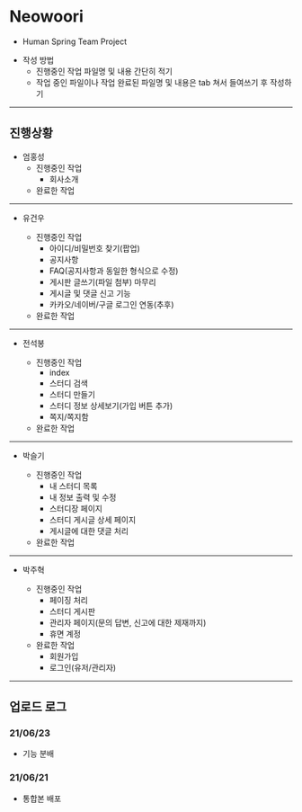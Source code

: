 # Neowoori
  * Human Spring Team Project
  - 작성 방법
    + 진행중인 작업 파일명 및 내용 간단히 적기
    + 작업 중인 파일이나 작업 완료된 파일명 및 내용은 tab 쳐서 들여쓰기 후 작성하기
---

## 진행상황
* 엄홍성
  - 진행중인 작업
    - 회사소개
  + 완료한 작업


---
* 유건우
  - 진행중인 작업
    - 아이디/비밀번호 찾기(팝업)
    - 공지사항
    - FAQ(공지사항과 동일한 형식으로 수정)
    - 게시판 글쓰기(파일 첨부) 마무리
    - 게시글 및 댓글 신고 기능
    - 카카오/네이버/구글 로그인 연동(추후)
  
  + 완료한 작업


---
* 전석봉
  - 진행중인 작업
    - index
    - 스터디 검색
    - 스터디 만들기
    - 스터디 정보 상세보기(가입 버튼 추가)
    - 쪽지/쪽지함
  
  + 완료한 작업


---
* 박슬기
  - 진행중인 작업
    - 내 스터디 목록
    - 내 정보 출력 및 수정
    - 스터디장 페이지
    - 스터디 게시글 상세 페이지
    - 게시글에 대한 댓글 처리
  
  + 완료한 작업


---
* 박주혁
  - 진행중인 작업
    - 페이징 처리
    - 스터디 게시판
    - 관리자 페이지(문의 답변, 신고에 대한 제재까지)
    - 휴면 계정
  
  + 완료한 작업
    - 회원가입
    - 로그인(유저/관리자)

---
## 업로드 로그
### 21/06/23
+ 기능 분배

### 21/06/21
+ 통합본 배포
